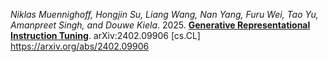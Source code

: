 *Niklas Muennighoff, Hongjin Su, Liang Wang, Nan Yang, Furu Wei, Tao Yu, Amanpreet Singh, and Douwe Kiela*. 2025. [**Generative Representational Instruction Tuning**](https://arxiv.org/abs/2402.09906). arXiv:2402.09906 [cs.CL] https://arxiv.org/abs/2402.09906
